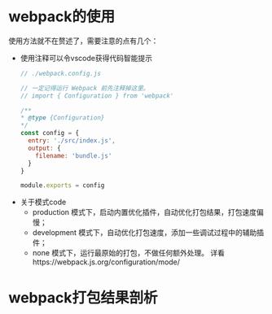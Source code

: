 # webpack的使用
使用方法就不在赘述了，需要注意的点有几个：
- 使用注释可以令vscode获得代码智能提示
    ```js
    // ./webpack.config.js

    // 一定记得运行 Webpack 前先注释掉这里。
    // import { Configuration } from 'webpack' 

    /**
    * @type {Configuration}
    */
    const config = {
      entry: './src/index.js',
      output: {
        filename: 'bundle.js'
      }
    }

    module.exports = config
    ```
- 关于模式code
  - production 模式下，启动内置优化插件，自动优化打包结果，打包速度偏慢；
  - development 模式下，自动优化打包速度，添加一些调试过程中的辅助插件；
  - none 模式下，运行最原始的打包，不做任何额外处理。
详看https://webpack.js.org/configuration/mode/

# webpack打包结果剖析
